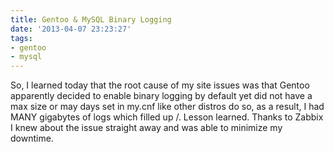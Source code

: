 ```yaml
---
title: Gentoo & MySQL Binary Logging
date: '2013-04-07 23:23:27'
tags:
- gentoo
- mysql
---
```



So, I learned today that the root cause of my site issues was that Gentoo apparently decided to enable binary logging by default yet did not have a max size or may days set in my.cnf like other distros do so, as a result, I had MANY gigabytes of logs which filled up /. Lesson learned. Thanks to Zabbix I knew about the issue straight away and was able to minimize my downtime.


